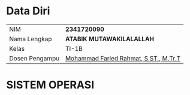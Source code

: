 # Data Diri

|  |  |
|--|--|
| NIM | **2341720090** |
| Nama Lengkap | **ATABIK MUTAWAKILALALLAH** |
| Kelas | TI-1B |
| Dosen Pengampu | [Mohammad Faried Rahmat, S.ST., M.Tr.T](https://github.com/mrhmt80) |

# SISTEM OPERASI
